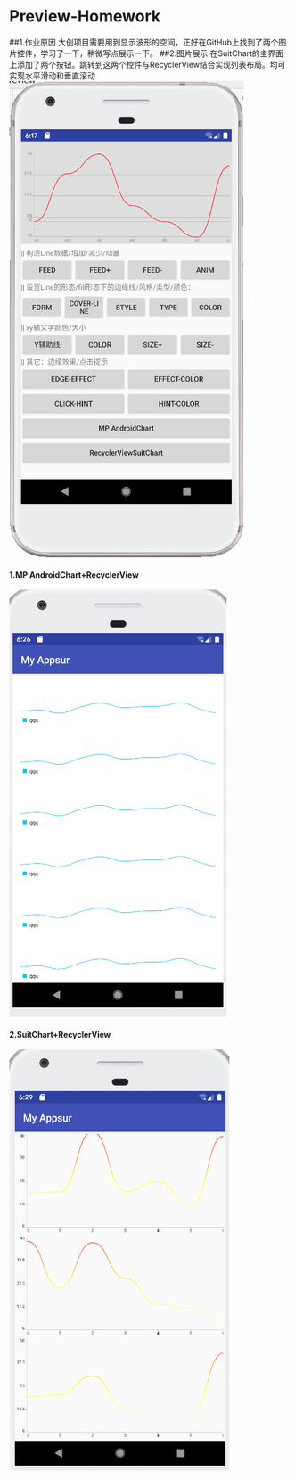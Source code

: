 # Preview-Homework
##1.作业原因
大创项目需要用到显示波形的空间，正好在GitHub上找到了两个图片控件，学习了一下，稍微写点展示一下。
##2.图片展示
在SuitChart的主界面上添加了两个按钮。跳转到这两个控件与RecyclerView结合实现列表布局。均可实现水平滑动和垂直滚动
![](2019-08-05-14-18-11.png)
#### 1.MP AndroidChart+RecyclerView
![](2019-08-05-14-26-37.png)
#### 2.SuitChart+RecyclerView
![](2019-08-05-14-30-08.png)